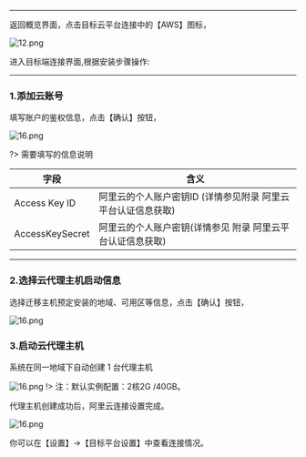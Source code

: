 
 ---
返回概览界面，点击目标云平台连接中的【AWS】图标，

![12.png](https://oneprocloud.oss-cn-beijing.aliyuncs.com/_images/saas/aws/1.png ':size=90%')

进入目标端连接界面,根据安装步骤操作:



 ---
 
### 1.添加云账号


填写账户的鉴权信息，点击【确认】按钮，

![16.png](https://oneprocloud.oss-cn-beijing.aliyuncs.com/_images/saas/aws/image014.png ':size=90%')


?> 需要填写的信息说明

字段  | 含义
------------- | ----------------------
Access Key ID | 阿里云的个人账户密钥ID  (详情参见附录 阿里云平台认证信息获取)
AccessKeySecret  | 阿里云的个人账户密钥(详情参见 附录 阿里云平台认证信息获取)

 ---

### 2.选择云代理主机启动信息

选择迁移主机预定安装的地域、可用区等信息，点击【确认】按钮，

![16.png](https://oneprocloud.oss-cn-beijing.aliyuncs.com/_images/saas/aws/image015.png ':size=90%')

### 3.启动云代理主机

系统在同一地域下自动创建 1 台代理主机

![16.png](https://oneprocloud.oss-cn-beijing.aliyuncs.com/_images/saas/aws/image016.png ':size=90%')
!> 注：默认实例配置：2核2G /40GB。


代理主机创建成功后，阿里云连接设置完成。

![16.png](https://oneprocloud.oss-cn-beijing.aliyuncs.com/_images/saas/aws/image017.png ':size=90%')

你可以在【设置】→【目标平台设置】中查看连接情况。

 
